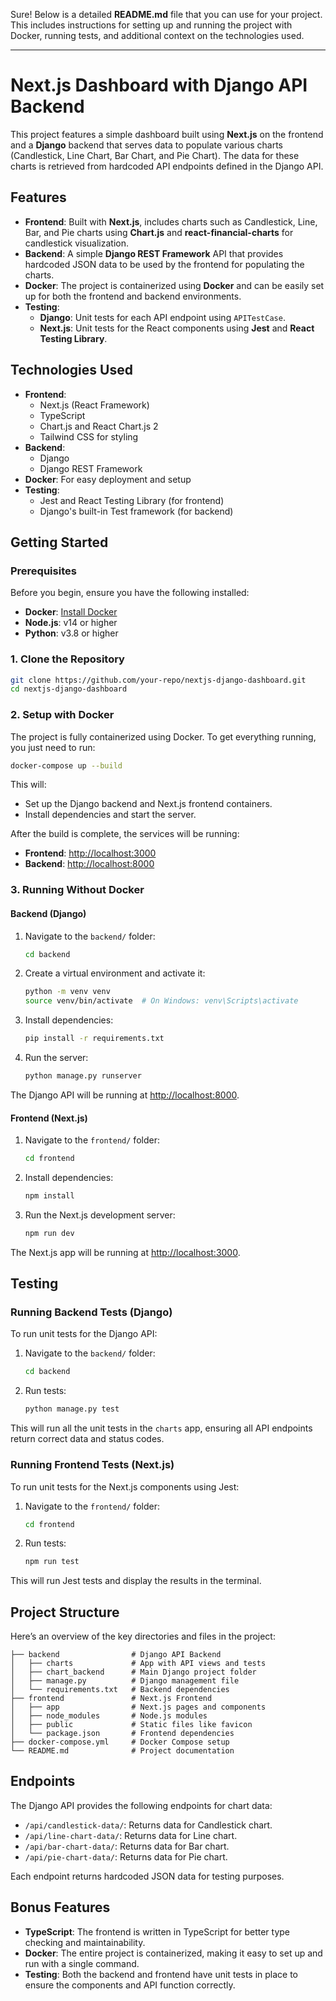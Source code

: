 Sure! Below is a detailed **README.md** file that you can use for your project. This includes instructions for setting up and running the project with Docker, running tests, and additional context on the technologies used.

---

# **Next.js Dashboard with Django API Backend**

This project features a simple dashboard built using **Next.js** on the frontend and a **Django** backend that serves data to populate various charts (Candlestick, Line Chart, Bar Chart, and Pie Chart). The data for these charts is retrieved from hardcoded API endpoints defined in the Django API.

## **Features**

- **Frontend**: Built with **Next.js**, includes charts such as Candlestick, Line, Bar, and Pie charts using **Chart.js** and **react-financial-charts** for candlestick visualization.
- **Backend**: A simple **Django REST Framework** API that provides hardcoded JSON data to be used by the frontend for populating the charts.
- **Docker**: The project is containerized using **Docker** and can be easily set up for both the frontend and backend environments.
- **Testing**:
  - **Django**: Unit tests for each API endpoint using `APITestCase`.
  - **Next.js**: Unit tests for the React components using **Jest** and **React Testing Library**.

## **Technologies Used**

- **Frontend**: 
  - Next.js (React Framework)
  - TypeScript
  - Chart.js and React Chart.js 2
  - Tailwind CSS for styling
- **Backend**: 
  - Django
  - Django REST Framework
- **Docker**: For easy deployment and setup
- **Testing**: 
  - Jest and React Testing Library (for frontend)
  - Django's built-in Test framework (for backend)

## **Getting Started**

### **Prerequisites**

Before you begin, ensure you have the following installed:

- **Docker**: [Install Docker](https://docs.docker.com/get-docker/)
- **Node.js**: v14 or higher
- **Python**: v3.8 or higher

### **1. Clone the Repository**

```bash
git clone https://github.com/your-repo/nextjs-django-dashboard.git
cd nextjs-django-dashboard
```

### **2. Setup with Docker**

The project is fully containerized using Docker. To get everything running, you just need to run:

```bash
docker-compose up --build
```

This will:

- Set up the Django backend and Next.js frontend containers.
- Install dependencies and start the server.

After the build is complete, the services will be running:

- **Frontend**: [http://localhost:3000](http://localhost:3000)
- **Backend**: [http://localhost:8000](http://localhost:8000)

### **3. Running Without Docker**

#### **Backend (Django)**

1. Navigate to the `backend/` folder:

   ```bash
   cd backend
   ```

2. Create a virtual environment and activate it:

   ```bash
   python -m venv venv
   source venv/bin/activate  # On Windows: venv\Scripts\activate
   ```

3. Install dependencies:

   ```bash
   pip install -r requirements.txt
   ```

4. Run the server:

   ```bash
   python manage.py runserver
   ```

The Django API will be running at [http://localhost:8000](http://localhost:8000).

#### **Frontend (Next.js)**

1. Navigate to the `frontend/` folder:

   ```bash
   cd frontend
   ```

2. Install dependencies:

   ```bash
   npm install
   ```

3. Run the Next.js development server:

   ```bash
   npm run dev
   ```

The Next.js app will be running at [http://localhost:3000](http://localhost:3000).

## **Testing**

### **Running Backend Tests (Django)**

To run unit tests for the Django API:

1. Navigate to the `backend/` folder:

   ```bash
   cd backend
   ```

2. Run tests:

   ```bash
   python manage.py test
   ```

This will run all the unit tests in the `charts` app, ensuring all API endpoints return correct data and status codes.

### **Running Frontend Tests (Next.js)**

To run unit tests for the Next.js components using Jest:

1. Navigate to the `frontend/` folder:

   ```bash
   cd frontend
   ```

2. Run tests:

   ```bash
   npm run test
   ```

This will run Jest tests and display the results in the terminal.

## **Project Structure**

Here’s an overview of the key directories and files in the project:

```
├── backend                # Django API Backend
│   ├── charts             # App with API views and tests
│   ├── chart_backend      # Main Django project folder
│   ├── manage.py          # Django management file
│   └── requirements.txt   # Backend dependencies
├── frontend               # Next.js Frontend
│   ├── app                # Next.js pages and components
│   ├── node_modules       # Node.js modules
│   ├── public             # Static files like favicon
│   └── package.json       # Frontend dependencies
├── docker-compose.yml     # Docker Compose setup
└── README.md              # Project documentation
```

## **Endpoints**

The Django API provides the following endpoints for chart data:

- `/api/candlestick-data/`: Returns data for Candlestick chart.
- `/api/line-chart-data/`: Returns data for Line chart.
- `/api/bar-chart-data/`: Returns data for Bar chart.
- `/api/pie-chart-data/`: Returns data for Pie chart.

Each endpoint returns hardcoded JSON data for testing purposes.

## **Bonus Features**

- **TypeScript**: The frontend is written in TypeScript for better type checking and maintainability.
- **Docker**: The entire project is containerized, making it easy to set up and run with a single command.
- **Testing**: Both the backend and frontend have unit tests in place to ensure the components and API function correctly.



